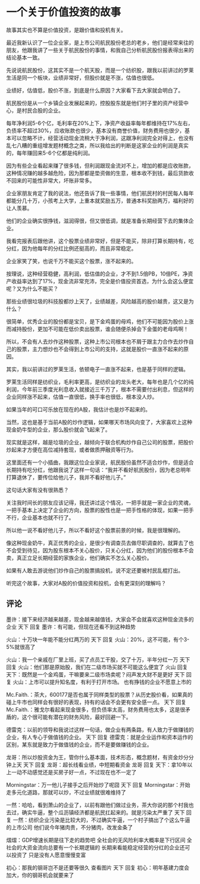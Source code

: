 # 一个关于价值投资的故事

故事其实也不算是价值投资，是跟价值和投机有关。

最近我新认识了一位企业家，是上市公司航民股份老总的老乡，他们是经常来往的朋友，他跟我讲了一些关于航民股份的事情，和我自己分析航民股份报表得出来的结论基本一致。

先说说航民股份，这其实不是一个航天股，而是一个纺织股，跟我以前讲过的罗莱生活是同一个板块，业绩非常好，但股价就是不涨，估值也很低。

业绩好，估值低，股价不涨，到底是什么原因？大家看下去大家就会明白了。

航民股份是从一个乡镇企业发展起来的，控股股东就是他们村子里的资产经营中心，是村民合股的企业。

每年净利润5-6个亿，毛利率在20%上下，净资产收益率每年都维持在17%左右，负债率不超过30%，应收账款也很少，基本没有商誉价值，财务费用也很少，基本可以忽略不计，经营活动现金流稍大于净利润，这跟净利润完全对得上，也没有乱七八糟的重组增发题材概念之类，所以我给出的判断是这家企业的利润是真实的，每年赚回来5-6个亿都是纯利润。

因为有些企业看起来赚了很多钱，但利润跟现金流对不上，增加的都是应收账款，这种情况赚的越多越危险，因为那都是垫资做的生意，根本收不到钱，最后货款收不回来的可能性非常大，坏账非常多。

企业家朋友肯定了我的说法，他还告诉了我一些事情，他们航民村的村民每人每年都能分几十万，小孩考上大学，上重本就奖励五万，普通本科奖励两万，福利好的让人羡慕。

他们的企业确实很挣钱，滋润得很，但又很低调，就是准备长期经营下去的集体企业。

我看完报表后跟他讲，这个股票业绩非常好，但是不能买，除非打算长期持有，吃分红，因为他每年的分红比例还挺高的，而且非常稳定。

企业家笑了笑，也说千万不能买这个股票，涨不起来的。

按理说，这种经营稳健，高利润，低估值的企业，才不到1.5倍PB，10倍PE，净资产收益率达到了17%，现金流非常充沛，完全是价值投资首选，为什么会这么便宜呢？又为什么不能买？

那些业绩很垃圾的科技股都炒上天了，业绩越差，风险越高的股价越贵，这又是为什么？

很简单，优秀企业的股份都是宝贝，是下金鸡蛋的母鸡，他们不可能因为股价上涨而减持股份，更加不可能在低价卖出股票，谁会随便杀掉会下金蛋的老母鸡啊！

所以，不会有人去炒作这种股票，这种上市公司根本也不屑于跟主力合作去炒作自己的股票，主力想炒也不会得到上市公司的支持，这就是股价一直涨不起来的原因。

其实，我以前讲过的罗莱生活，依顿电子一直涨不起来，也是基于同样的逻辑。

罗莱生活同样是纺织业，毛利率更高，是纺织业的龙头老大，每年也是几个亿的纯利润，今年前三季度光利息收入就接近三千万了，根本不需要付出利息，但这样的企业同样涨不起来，估值一直很低，换手率也很低，根本没人炒。

如果当年的可口可乐放在现在的A股，我估计也是炒不起来的。

当然，这也是基于当前A股的炒作逻辑，如果哪天市场风向变了，大家喜欢上这种现金奶牛型的企业，那么股价就会飞起来了。

现实就是这样，越是垃圾的企业，越倾向于联合机构炒作自己公司的股票，把股价炒起来才方便在高位减持套现，或者做质押融资等行为。

这里面还有一个小插曲，我跟这位企业家说，航民股份虽然不适合炒作，但是适合长期持有吃分红，他跟我说了这样一句话：“我并不看好航民股份，因为老总明年打算退休了，要传位给他儿子，我并不看好他儿子。”

这句话大家有没有很熟悉？

关注我时间长的朋友应该记得，我还讲过这个情况，一把手就是一家企业的灵魂，一把手基本上决定了企业的方向，股票的股性也是一把手性格的体现，如果一把手不行，企业基本也就不行了。

所以他一说不看好他儿子，所以不看好这个股票前景的时候，我是很理解的。

像这种现金奶牛，真正优秀的企业，是很少有调查员去做尽职调查的，就算去了也不会受到待见，因为股东根本不关心股价，只关心分红，因为他们的股份根本不会卖，真正立足长期经营的家族企业，他们确实不怎么关心股价。

如果有人敢去游说他们炒作自己的股票搞投机，说不定还要被村民乱棍打出。

听完这个故事，大家对A股的价值投资和投机，会有更深刻的理解吗？

## 评论
墨许：接下来经济越来越差，现金越来越值钱，大家会不会就喜欢这种现金流多的企业
天下 回复 墨许：有可能，但现在还看不到这种趋势

火山：十万块一年能不能分红两万的
天下 回复 火山：20%，这不可能，有个3-5%就很高了

火山：我一个亲戚在厂里上班，买了点员工干股，交了十万，半年分红一万
天下 回复 火山：他们那是原始股，我们在二级市场买就不可能这么便宜了
火山 回复 天下：既然是一个金鸡蛋，干嘛要来二级市场卖呢？闷声发大财不是更好
天下 回复 火山：上市可以提升知名度，有利于打开市场。
也有挣钱的企业不愿意上市的

Mc.Faith.：茶大，600177是否也属于同样类型的股票？从历史股价看，如果真的碰上牛市也同样会有很好的表现，持有的话会不会更有安全感一点。
天下 回复 Mc.Faith.：雅戈尔看起来现金很多，但负债率太高，财务费用也太多，这是很矛盾的，这个很可能有潜在的财务风险，最好回避一下。

德雷克：以前的领导和我说过这样一句话，做企业有两条路，有人致力于做赚钱的企业，有人专心于做值钱的企业。
天下 回复 德雷克：就是企业运作和资本运作的区别，某东就是致力于做值钱的企业，而不是要做赚钱的企业。

龙哥：所以炒股资金为王，管你什么基本面，技术形态，概念题材，有资金炒分分钟上天
天下 回复 龙哥：超长线看业绩，中短期看资金
龙哥 回复 天下：拿10年以上一动不动感觉还是买房子好一点，不过现在也不一定了

Morningstar：万一他儿子接手之后开始炒了呢囧
天下 回复 Morningstar：开始走多元化道路，那就可以炒，不过业绩就很难维持了

一然：哈哈，看到萧山的企业了，以前有跟他们做过业务，茶大你说的那个村我也去过，确实牛逼，整个瓜沥镇经济都是航民扛起来的。就是污染太严重了
天下 回复 一然：纺织企业污染是比较大的，不过确实牛逼，一个村子搞出了个这么牛逼的上市公司
他们说今年猪肉贵，不分猪肉，改发金条了

熠熠：GDP增速长期是往下走的趋势吧 全社会的无风险利率大概率是下行区间   全社会的大资金流向总要有一个长期逻辑的 长期来看能稳定经营的分红的企业还可以投资了 只是没有人愿意慢慢变富

初心：那我的钢哥岂不是还要等很久 查看图片 
天下 回复 初心：明年基建力度会加大，你的钢哥机会就要来了